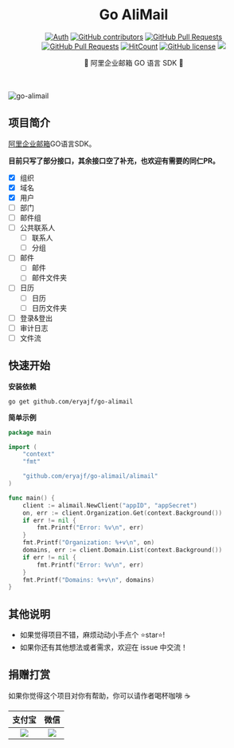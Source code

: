 <div align="center">
<h1>Go AliMail</h1>

[![Auth](https://img.shields.io/badge/Auth-eryajf-ff69b4)](https://github.com/eryajf)
[![GitHub contributors](https://img.shields.io/github/contributors/eryajf/go-alimail)](https://github.com/eryajf/go-alimail/graphs/contributors)
[![GitHub Pull Requests](https://img.shields.io/github/issues-pr/eryajf/go-alimail)](https://github.com/eryajf/go-alimail/pulls)
[![GitHub Pull Requests](https://img.shields.io/github/stars/eryajf/go-alimail)](https://github.com/eryajf/go-alimail/stargazers)
[![HitCount](https://views.whatilearened.today/views/github/eryajf/go-alimail.svg)](https://github.com/eryajf/go-alimail)
[![GitHub license](https://img.shields.io/github/license/eryajf/go-alimail)](https://github.com/eryajf/go-alimail/blob/main/LICENSE)
[![](https://img.shields.io/badge/Awesome-MyStarList-c780fa?logo=Awesome-Lists)](https://github.com/eryajf/awesome-stars-eryajf#readme)

<p> 🧰 阿里企业邮箱 GO 语言 SDK 🧰 </p>

<img src="https://cdn.jsdelivr.net/gh/eryajf/tu@main/img/image_20240420_214408.gif" width="800"  height="3">
</div><br>

![go-alimail](https://socialify.git.ci/eryajf/go-alimail/image?description=1&descriptionEditable=%E9%80%90%E6%AD%A5%E8%BF%88%E5%90%91%E8%BF%90%E7%BB%B4%E7%9A%84%E5%9B%9B%E4%B8%AA%E7%8E%B0%E4%BB%A3%E5%8C%96%EF%BC%9A%E8%A7%84%E8%8C%83%E5%8C%96%EF%BC%8C%E6%A0%87%E5%87%86%E5%8C%96%EF%BC%8C%E9%AB%98%E6%95%88%E5%8C%96%EF%BC%8C%E4%BC%98%E9%9B%85%E5%8C%96&font=Bitter&forks=1&issues=1&language=1&name=1&owner=1&pattern=Circuit%20Board&pulls=1&stargazers=1&theme=Light)

</div>

## 项目简介

[阿里企业邮箱](https://wanwang.aliyun.com/mail)GO语言SDK。

**目前只写了部分接口，其余接口空了补充，也欢迎有需要的同仁PR。**

- [x] 组织
- [x] 域名
- [x] 用户
- [ ] 部门
- [ ] 邮件组
- [ ] 公共联系人
	- [ ] 联系人
	- [ ] 分组
- [ ] 邮件
	- [ ] 邮件
	- [ ] 邮件文件夹
- [ ] 日历
	- [ ] 日历
	- [ ] 日历文件夹
- [ ] 登录&登出
- [ ] 审计日志
- [ ] 文件流

## 快速开始

**安装依赖**

```
go get github.com/eryajf/go-alimail
```

**简单示例**

```go
package main

import (
	"context"
	"fmt"

	"github.com/eryajf/go-alimail/alimail"
)

func main() {
	client := alimail.NewClient("appID", "appSecret")
	on, err := client.Organization.Get(context.Background())
	if err != nil {
		fmt.Printf("Error: %v\n", err)
	}
	fmt.Printf("Organization: %+v\n", on)
	domains, err := client.Domain.List(context.Background())
	if err != nil {
		fmt.Printf("Error: %v\n", err)
	}
	fmt.Printf("Domains: %+v\n", domains)
}
```


## 其他说明

- 如果觉得项目不错，麻烦动动小手点个 ⭐️star⭐️!
- 如果你还有其他想法或者需求，欢迎在 issue 中交流！

## 捐赠打赏

如果你觉得这个项目对你有帮助，你可以请作者喝杯咖啡 ☕️

| 支付宝|微信|
|:--------: |:--------: |
|![](https://t.eryajf.net/imgs/2023/01/fc21022aadd292ca.png)| ![](https://t.eryajf.net/imgs/2023/01/834f12107ebc432a.png) |
